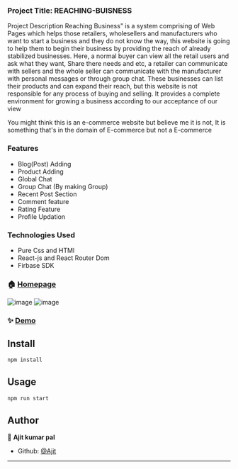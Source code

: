 ### Project Title: REACHING-BUISNESS

Project Description
Reaching Business" is a system comprising of Web Pages which helps those retailers, wholesellers and manufacturers who want to start a business and they do not know the way, this website is going to help them to begin their business by providing the reach of already stabilized businesses. Here, a normal buyer can view all the retail users and ask what they want, Share there needs and etc, a retailer can communicate with sellers and the whole seller can communicate with the manufacturer with personal messages or through group chat. These businesses can list their products and can expand their reach, but this website is not responsible for any process of buying and selling. It provides a complete environment for growing a business according to our acceptance of our view


You might think this is an e-commerce website but believe me it is not, It is something that's in the domain of E-commerce but not a E-commerce

### Features
  - Blog(Post) Adding
  - Product Adding  
  - Global Chat
  - Group Chat (By making Group)
  - Recent Post Section
  - Comment feature
  - Rating Feature
  - Profile Updation
  
  
### Technologies Used
  - Pure Css and HTMl
  - React-js and React Router Dom
  - Firbase SDK
  
  
  


### 🏠 [Homepage](https://user-images.githubusercontent.com/38005544/227711966-2d7e3f9b-662e-4673-8329-5861138251aa.png)
![image](https://user-images.githubusercontent.com/38005544/227711966-2d7e3f9b-662e-4673-8329-5861138251aa.png)
![image](https://user-images.githubusercontent.com/38005544/227712166-6bfe0eba-87a8-494a-9d59-b177b7906e11.png)





### ✨ [Demo](https://reaching-buisness-f5eb0.web.app/)

## Install

```sh
npm install
```

## Usage

```sh
npm run start
```

## Author

👤 **Ajit kumar pal**
 
* Github: [@Ajit](https://github.com/ajitkumarpal1)


***
